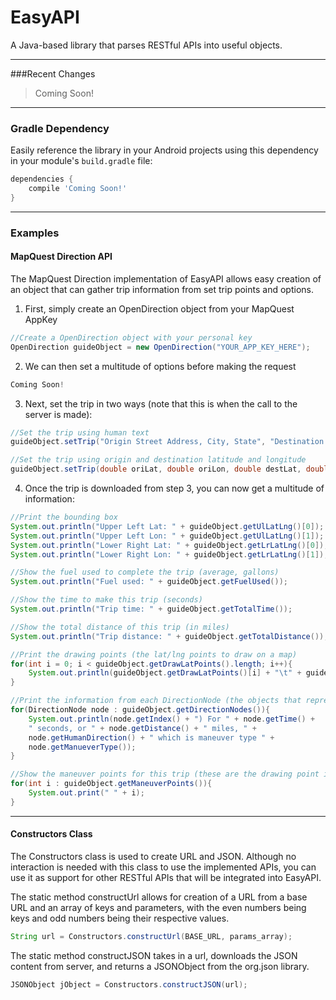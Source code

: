EasyAPI
=======

A Java-based library that parses RESTful APIs into useful objects.

---
###Recent Changes
> Coming Soon!

---
### Gradle Dependency

Easily reference the library in your Android projects using this dependency in your module's `build.gradle` file:

```Groovy
dependencies {
    compile 'Coming Soon!'
}
```

---
### Examples

#### MapQuest Direction API
The MapQuest Direction implementation of EasyAPI allows easy creation of an object that can gather trip information from set trip points and options.

1) First, simply create an OpenDirection object from your MapQuest AppKey
```Java
//Create a OpenDirection object with your personal key
OpenDirection guideObject = new OpenDirection("YOUR_APP_KEY_HERE");
```
2) We can then set a multitude of options before making the request
```Java
Coming Soon!
```
3) Next, set the trip in two ways (note that this is when the call to the server is made):
```Java
//Set the trip using human text
guideObject.setTrip("Origin Street Address, City, State", "Destination Street Address, City, State");

//Set the trip using origin and destination latitude and longitude
guideObject.setTrip(double oriLat, double oriLon, double destLat, double destLon);
```
4) Once the trip is downloaded from step 3, you can now get a multitude of information:
```Java
//Print the bounding box
System.out.println("Upper Left Lat: " + guideObject.getUlLatLng()[0]);
System.out.println("Upper Left Lon: " + guideObject.getUlLatLng()[1]);
System.out.println("Lower Right Lat: " + guideObject.getLrLatLng()[0]);
System.out.println("Lower Right Lon: " + guideObject.getLrLatLng()[1]);

//Show the fuel used to complete the trip (average, gallons)
System.out.println("Fuel used: " + guideObject.getFuelUsed());

//Show the time to make this trip (seconds)
System.out.println("Trip time: " + guideObject.getTotalTime());

//Show the total distance of this trip (in miles)
System.out.println("Trip distance: " + guideObject.getTotalDistance());

//Print the drawing points (the lat/lng points to draw on a map)
for(int i = 0; i < guideObject.getDrawLatPoints().length; i++){
	System.out.println(guideObject.getDrawLatPoints()[i] + "\t" + guideObject.getDrawLngPoints()[i]);
}

//Print the information from each DirectionNode (the objects that represent maneuver points)
for(DirectionNode node : guideObject.getDirectionNodes()){
	System.out.println(node.getIndex() + ") For " + node.getTime() +
    " seconds, or " + node.getDistance() + " miles, " +
    node.getHumanDirection() + " which is maneuver type " + 
    node.getManueverType());
}

//Show the maneuver points for this trip (these are the drawing point indeces that involve a direction change)
for(int i : guideObject.getManeuverPoints()){
	System.out.print(" " + i);
}
```
---
#### Constructors Class
The Constructors class is used to create URL and JSON. Although no interaction is needed with this class to use the implemented APIs, you can use it as support for other RESTful APIs that will be integrated into EasyAPI.

The static method constructUrl allows for creation of a URL from a base URL and an array of keys and parameters, with the even numbers being keys and odd numbers being their respective values.
```Java
String url = Constructors.constructUrl(BASE_URL, params_array);
```

The static method constructJSON takes in a url, downloads the JSON content from server, and returns a JSONObject from the org.json library.
```Java
JSONObject jObject = Constructors.constructJSON(url);
```
